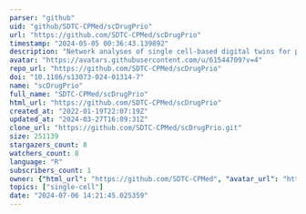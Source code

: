 ```yaml
---
parser: "github"
uid: "github/SDTC-CPMed/scDrugPrio"
url: "https://github.com/SDTC-CPMed/scDrugPrio"
timestamp: "2024-05-05 00:36:43.139892"
description: "Network analyses of single cell-based digital twins for personalized treatment of inflammatory disease"
avatar: "https://avatars.githubusercontent.com/u/61544709?v=4"
repo_url: "https://github.com/SDTC-CPMed/scDrugPrio"
doi: "10.1186/s13073-024-01314-7"
name: "scDrugPrio"
full_name: "SDTC-CPMed/scDrugPrio"
html_url: "https://github.com/SDTC-CPMed/scDrugPrio"
created_at: "2022-01-19T22:07:19Z"
updated_at: "2024-03-27T16:09:31Z"
clone_url: "https://github.com/SDTC-CPMed/scDrugPrio.git"
size: 251139
stargazers_count: 8
watchers_count: 8
language: "R"
subscribers_count: 1
owner: {"html_url": "https://github.com/SDTC-CPMed", "avatar_url": "https://avatars.githubusercontent.com/u/61544709?v=4", "login": "SDTC-CPMed", "type": "Organization"}
topics: ["single-cell"]
date: "2024-07-06 14:21:45.025359"
---
```

